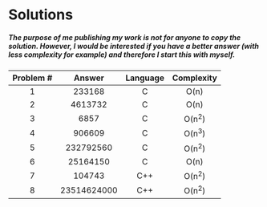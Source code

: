 # Solutions

##### The purpose of me publishing my work is not for anyone to copy the solution. However, I would be interested if you have a better answer (with less complexity for example) and therefore I start this with myself.

| Problem # | Answer     | Language | Complexity       |
|:---------:|:----------:|:--------:|:----------------:|
| 1         | 233168     | C        | O(n)             |
| 2         | 4613732    | C        | O(n)             |
| 3         | 6857       | C        | O(n<sup>2</sup>) |
| 4         | 906609     | C        | O(n<sup>3</sup>) |
| 5         | 232792560  | C        | O(n<sup>2</sup>) |
| 6         | 25164150   | C        | O(n)             |
| 7         | 104743     | C++      | O(n<sup>2</sup>) |
| 8         | 23514624000| C++      | O(n<sup>2</sup>) |